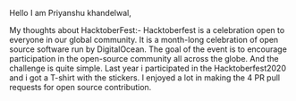 Hello I am Priyanshu khandelwal,

My thoughts about HacktoberFest:- Hacktoberfest is a celebration open to everyone in our global community. It is a month-long celebration of open source software run by DigitalOcean. The goal of the event is to encourage participation in the open-source community all across the globe. And the challenge is quite simple. Last year i participated in the Hacktoberfest2020 and i got a T-shirt with the stickers. I enjoyed a lot in making the 4 PR pull requests for open source contribution.
